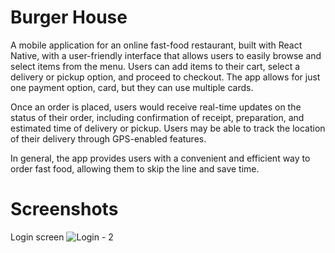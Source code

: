 # Burger House
A mobile application for an online fast-food restaurant, built with React Native, with a user-friendly interface that allows users to easily browse and select items from the menu. Users can add items to their cart, select a delivery or pickup option, and proceed to checkout. The app allows for just one payment option, card, but they can use multiple cards.

Once an order is placed, users would receive real-time updates on the status of their order, including confirmation of receipt, preparation, and estimated time of delivery or pickup. Users may be able to track the location of their delivery through GPS-enabled features.

In general, the app provides users with a convenient and efficient way to order fast food, allowing them to skip the line and save time.

Screenshots
===========
Login screen
![Login - 2](https://user-images.githubusercontent.com/113151586/219827293-743c4c69-6d32-4cb5-b6a4-0c45d6d43c8d.png)

